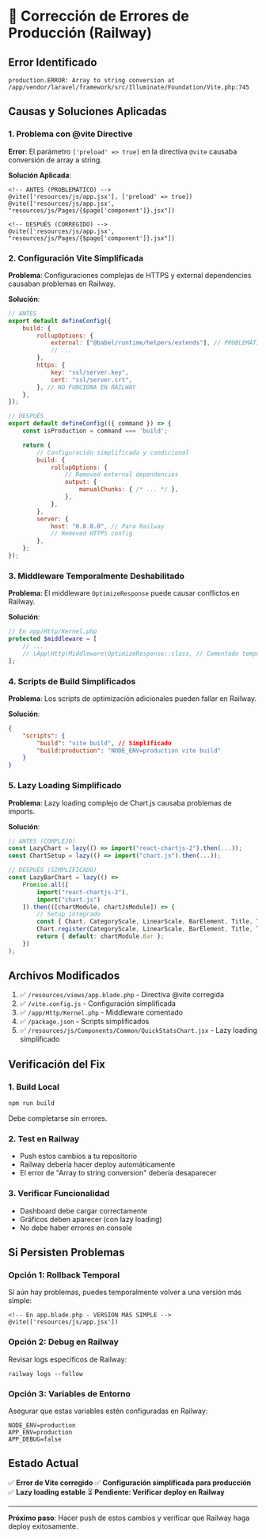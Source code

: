 # 🚨 Corrección de Errores de Producción (Railway)

## Error Identificado

```
production.ERROR: Array to string conversion at /app/vendor/laravel/framework/src/Illuminate/Foundation/Vite.php:745
```

## Causas y Soluciones Aplicadas

### 1. **Problema con @vite Directive**

**Error**: El parámetro `['preload' => true]` en la directiva `@vite` causaba conversión de array a string.

**Solución Aplicada**:

```blade
<!-- ANTES (PROBLEMÁTICO) -->
@vite(['resources/js/app.jsx'], ['preload' => true])
@vite(['resources/js/app.jsx', "resources/js/Pages/{$page['component']}.jsx"])

<!-- DESPUÉS (CORREGIDO) -->
@vite(['resources/js/app.jsx', "resources/js/Pages/{$page['component']}.jsx"])
```

### 2. **Configuración Vite Simplificada**

**Problema**: Configuraciones complejas de HTTPS y external dependencies causaban problemas en Railway.

**Solución**:

```javascript
// ANTES
export default defineConfig({
    build: {
        rollupOptions: {
            external: ["@babel/runtime/helpers/extends"], // PROBLEMÁTICO
            // ...
        },
        https: {
            key: "ssl/server.key",
            cert: "ssl/server.crt",
        }, // NO FUNCIONA EN RAILWAY
    },
});

// DESPUÉS
export default defineConfig(({ command }) => {
    const isProduction = command === 'build';

    return {
        // Configuración simplificada y condicional
        build: {
            rollupOptions: {
                // Removed external dependencies
                output: {
                    manualChunks: { /* ... */ },
                },
            },
        },
        server: {
            host: "0.0.0.0", // Para Railway
            // Removed HTTPS config
        },
    };
});
```

### 3. **Middleware Temporalmente Deshabilitado**

**Problema**: El middleware `OptimizeResponse` puede causar conflictos en Railway.

**Solución**:

```php
// En app/Http/Kernel.php
protected $middleware = [
    // ...
    // \App\Http\Middleware\OptimizeResponse::class, // Comentado temporalmente
];
```

### 4. **Scripts de Build Simplificados**

**Problema**: Los scripts de optimización adicionales pueden fallar en Railway.

**Solución**:

```json
{
    "scripts": {
        "build": "vite build", // Simplificado
        "build:production": "NODE_ENV=production vite build"
    }
}
```

### 5. **Lazy Loading Simplificado**

**Problema**: Lazy loading complejo de Chart.js causaba problemas de imports.

**Solución**:

```jsx
// ANTES (COMPLEJO)
const LazyChart = lazy(() => import("react-chartjs-2").then(...));
const ChartSetup = lazy(() => import("chart.js").then(...));

// DESPUÉS (SIMPLIFICADO)
const LazyBarChart = lazy(() =>
    Promise.all([
        import("react-chartjs-2"),
        import("chart.js")
    ]).then(([chartModule, chartJsModule]) => {
        // Setup integrado
        const { Chart, CategoryScale, LinearScale, BarElement, Title, Tooltip, Legend } = chartJsModule;
        Chart.register(CategoryScale, LinearScale, BarElement, Title, Tooltip, Legend);
        return { default: chartModule.Bar };
    })
);
```

## Archivos Modificados

1. ✅ `/resources/views/app.blade.php` - Directiva @vite corregida
2. ✅ `/vite.config.js` - Configuración simplificada
3. ✅ `/app/Http/Kernel.php` - Middleware comentado
4. ✅ `/package.json` - Scripts simplificados
5. ✅ `/resources/js/Components/Common/QuickStatsChart.jsx` - Lazy loading simplificado

## Verificación del Fix

### 1. **Build Local**

```bash
npm run build
```

Debe completarse sin errores.

### 2. **Test en Railway**

-   Push estos cambios a tu repositorio
-   Railway debería hacer deploy automáticamente
-   El error de "Array to string conversion" debería desaparecer

### 3. **Verificar Funcionalidad**

-   Dashboard debe cargar correctamente
-   Gráficos deben aparecer (con lazy loading)
-   No debe haber errores en console

## Si Persisten Problemas

### Opción 1: Rollback Temporal

Si aún hay problemas, puedes temporalmente volver a una versión más simple:

```blade
<!-- En app.blade.php - VERSION MÁS SIMPLE -->
@vite(['resources/js/app.jsx'])
```

### Opción 2: Debug en Railway

Revisar logs específicos de Railway:

```
railway logs --follow
```

### Opción 3: Variables de Entorno

Asegurar que estas variables estén configuradas en Railway:

```
NODE_ENV=production
APP_ENV=production
APP_DEBUG=false
```

## Estado Actual

✅ **Error de Vite corregido**
✅ **Configuración simplificada para producción**
✅ **Lazy loading estable**
⏳ **Pendiente: Verificar deploy en Railway**

---

**Próximo paso**: Hacer push de estos cambios y verificar que Railway haga deploy exitosamente.
